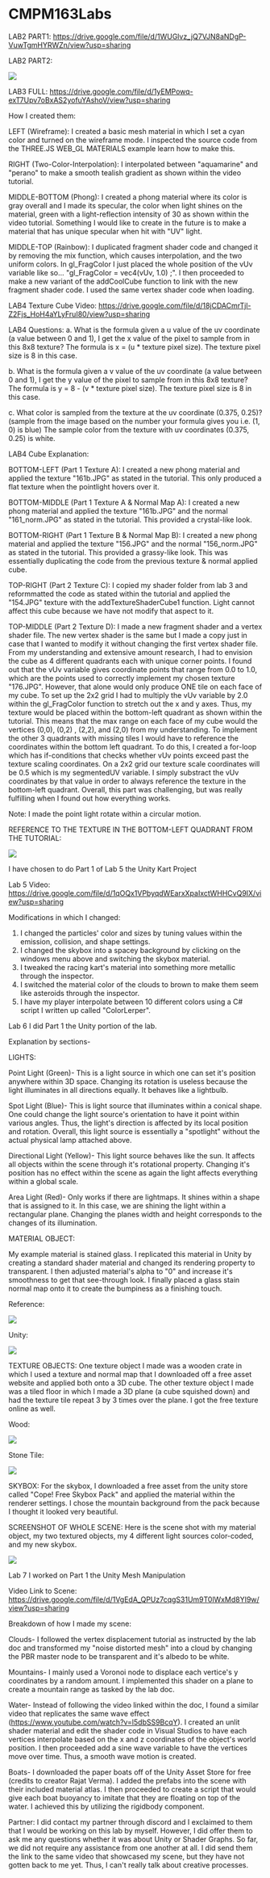 # CMPM163Labs
LAB2 PART1: https://drive.google.com/file/d/1WUGlvz_jQ7VJN8aNDgP-VuwTgmHYRWZn/view?usp=sharing

LAB2 PART2:

![](images/Picture.png)

LAB3 FULL: https://drive.google.com/file/d/1yEMPowq-exT7Upv7oBxAS2yofuYAshoV/view?usp=sharing

How I created them:

LEFT (Wireframe): 
I created a basic mesh material in which I set a cyan color and turned on the wireframe mode. I inspected the source code 
from the THREE.JS WEB_GL MATERIALS example learn how to make this.

RIGHT (Two-Color-Interpolation): 
I interpolated between "aquamarine" and "perano" to make a smooth tealish gradient as shown within the video tutorial.

MIDDLE-BOTTOM (Phong): 
I created a phong material where its color is gray overall and I made its specular, the color when light shines on the 
material, green with a light-reflection intensity of 30 as shown within the video tutorial. Something I would like to create 
in the future is to make a material that has unique specular when hit with "UV" light.

MIDDLE-TOP (Rainbow): 
I duplicated fragment shader code and changed it by removing the mix function, which causes interpolation, and the two 
uniform colors. In gl_FragColor I just placed the whole position of the vUv variable like so... "gl_FragColor = vec4(vUv, 1.0)
;". I then proceeded to make a new variant of the addCoolCube function to link with the new
fragment shader code. I used the same vertex shader code when loading.

LAB4 Texture Cube Video: https://drive.google.com/file/d/18jCDACmrTjl-Z2Fjs_HoH4aYLyFruI80/view?usp=sharing

LAB4 Questions:
a. What is the formula given a u value of the uv coordinate (a value between 0 and 1), I get the x value of the pixel to 
sample from in this 8x8 texture?
The formula is x = (u * texture pixel size). The texture pixel size is 8 in this case.

b. What is the formula given a v value of the uv coordinate (a value between 0 and 1), I get the y value of the pixel to 
sample from in this 8x8 texture?
The formula is y = 8 - (v * texture pixel size). The texture pixel size is 8 in this case.

c. What color is sampled from the texture at the uv coordinate (0.375, 0.25)? (sample from the image based on the number your 
formula gives you i.e. (1, 0) is blue)
The sample color from the texture with uv coordinates (0.375, 0.25) is white.

LAB4 Cube Explanation:

BOTTOM-LEFT (Part 1 Texture A): 
I created a new phong material and applied the texture "161b.JPG" as stated in the tutorial. This only produced a flat 
texture when the pointlight hovers over it. 

BOTTOM-MIDDLE (Part 1 Texture A & Normal Map A): 
I created a new phong material and applied the texture "161b.JPG" and the normal "161_norm.JPG" as stated in the tutorial. 
This provided a crystal-like look.

BOTTOM-RIGHT (Part 1 Texture B & Normal Map B): 
I created a new phong material and applied the texture "156.JPG" and the normal "156_norm.JPG" as stated in the tutorial. 
This provided a grassy-like look. This was essentially duplicating the code from the previous texture & normal applied cube.

TOP-RIGHT (Part 2 Texture C): 
I copied my shader folder from lab 3 and reformmatted the code as stated within the tutorial and applied the "154.JPG" 
texture with the addTextureShaderCube1 function. Light cannot affect this cube because we have not modify that aspect to it.

TOP-MIDDLE (Part 2 Texture D): 
I made a new fragment shader and a vertex shader file. The new vertex shader is the same but I made a copy just in case that 
I wanted to modify it without changing the first vertex shader file. From my understanding and extensive amount research, I 
had to envision the cube as 4 different quadrants each with unique corner points. I found out that the vUv variable gives 
coordinate points that range from 0.0 to 1.0, which are the points used to correctly implement my chosen texture "176.JPG". 
However, that alone would only produce ONE tile on each face of my cube. To set up the 2x2 grid I had to multiply the vUv 
variable by 2.0 within the gl_FragColor function to stretch out the x and y axes. Thus, my texture would be placed within the 
bottom-left quadrant as shown within the tutorial. This means that the max range on each face of my cube would the vertices 
(0,0), (0,2) , (2,2), and (2,0) from my understanding. To implement the other 3 quadrants with missing tiles I would have to 
reference the coordinates within the bottom left quadrant. To do this, I created a for-loop which has if-conditions that checks 
whether vUv points exceed past the texture scaling coordinates. On a 2x2 grid our texture scale coordinates will be 0.5 which is 
my segmentedUV variable. I simply substract the vUv coordinates by that value in order to always reference the texture in the 
bottom-left quadrant. Overall, this part was challenging, but was really fulfilling when I found out how everything works.

Note: I made the point light rotate within a circular motion.

REFERENCE TO THE TEXTURE IN THE BOTTOM-LEFT QUADRANT FROM THE TUTORIAL:

![](images/Reference.png) 

I have chosen to do Part 1 of Lab 5 the Unity Kart Project

Lab 5 Video: https://drive.google.com/file/d/1qOQx1VPbyqdWEarxXpaIxctWHHCvQ9IX/view?usp=sharing

Modifications in which I changed:
1. I changed the particles' color and sizes by tuning values within the emission, collision, and shape settings.
2. I changed the skybox into a spacey background by clicking on the windows menu above and switching the skybox material.
3. I tweaked the racing kart's material into something more metallic through the inspector.
4. I switched the material color of the clouds to brown to make them seem like asteroids through the inspector.
5. I have my player interpolate between 10 different colors using a C# script I written up called "ColorLerper".

Lab 6
I did Part 1 the Unity portion of the lab.

Explanation by sections-

LIGHTS:

Point Light (Green)- This is a light source in which one can set it's position anywhere within 3D space. Changing its rotation is useless because the light illuminates in all directions equally. It behaves like a lightbulb.

Spot Light (Blue)- This is light source that illuminates within a conical shape. One could change the light source's orientation to have it point within various angles. Thus, the light's direction is affected by its local position and rotation. Overall, this light source is essentially a "spotlight" without the actual physical lamp attached above.

Directional Light (Yellow)- This light source behaves like the sun. It affects all objects within the scene through it's rotational property. Changing it's position has no effect within the scene as again the light affects everything within a global scale.

Area Light (Red)- Only works if there are lightmaps. It shines within a shape that is assigned to it. In this case, we are shining the light within a rectangular plane. Changing the planes width and height corresponds to the changes of its illumination.

MATERIAL OBJECT:

My example material is stained glass. I replicated this material in Unity by creating a standard shader material and changed its rendering property to transparent. I then adjusted material's alpha to "0" and increase it's smoothness to get that see-through look. I finally placed a glass stain normal map onto it to create the bumpiness as a finishing touch.

Reference:

![](images/Stained.jpg)

Unity:

![](images/UnityGlass.png)

TEXTURE OBJECTS:
One texture object I made was a wooden crate in which I used a texture and normal map that I downloaded off a free asset website and applied both onto a 3D cube.
The other texture object I made was a tiled floor in which I made a 3D plane (a cube squished down) and had the texture tile repeat 3 by 3 times over the plane. I got the free texture online as well. 

Wood:

![](images/crate.jpg)

Stone Tile:

![](images/Stone.jpg)

SKYBOX:
For the skybox, I downloaded a free asset from the unity store called "Cope! Free Skybox Pack" and applied the material within the renderer settings. I chose the mountain background from the pack because I thought it looked very beautiful. 

SCREENSHOT OF WHOLE SCENE:
Here is the scene shot with my material object, my two textured objects, my 4 different light sources color-coded, and my new skybox.

![](images/Unity.png)

Lab 7
I worked on Part 1 the Unity Mesh Manipulation

Video Link to Scene: https://drive.google.com/file/d/1VgEdA_QPUz7cqgS31Um9T0lWxMd8YI9w/view?usp=sharing

Breakdown of how I made my scene:

Clouds- I followed the vertex displacement tutorial as instructed by the lab doc and transformed my "noise distorted mesh" into a cloud by changing the PBR master node to be transparent and it's albedo to be white.

Mountains- I mainly used a Voronoi node to displace each vertice's y coordinates by a random amount. I implemented this shader on a plane to create a mountain range as tasked by the lab doc.

Water- Instead of following the video linked within the doc, I found a similar video that replicates the same wave effect (https://www.youtube.com/watch?v=l5dbSS9BcqY). I created an unlit shader material and edit the shader code in Visual Studios to have each vertices interpolate based on the x and z coordinates of the object's world position. I then proceeded add a sine wave variable to have the vertices move over time. Thus, a smooth wave motion is created.

Boats- I downloaded the paper boats off of the Unity Asset Store for free (credits to creator Rajat Verma). I added the prefabs into the scene with their included material atlas. I then proceeded to create a script that would give each boat buoyancy to imitate that they are floating on top of the water. I achieved this by utilizing the rigidbody component. 

Partner:
I did contact my partner through discord and I exclaimed to them that I would be working on this lab by myself. However, I did offer them to ask me any questions whether it was about Unity or Shader Graphs. So far, we did not require any assistance from one another at all. I did send them the link to the same video that showcased my scene, but they have not gotten back to me yet. Thus, I can't really talk about creative processes.